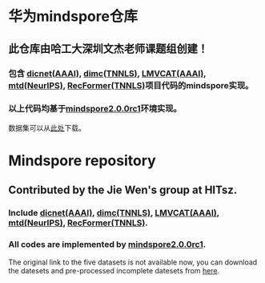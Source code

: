 # 华为mindspore仓库
## 此仓库由哈工大深圳文杰老师课题组创建！
### 包含 [dicnet(AAAI)](https://ojs.aaai.org/index.php/AAAI/article/view/26059), [dimc(TNNLS)](https://ieeexplore.ieee.org/abstract/document/10086538/), [LMVCAT(AAAI)](https://ojs.aaai.org/index.php/AAAI/article/view/26060), [mtd(NeurIPS)](https://papers.nips.cc/paper_files/paper/2023/hash/66772e6aa61e54ae16443ae1d78a7319-Abstract-Conference.html), [RecFormer(TNNLS)](https://ieeexplore.ieee.org/abstract/document/10167670)项目代码的mindspore实现。
### 以上代码均基于[mindspore2.0.0rc1](https://www.mindspore.cn/versions#2.0.0-rc1)环境实现。

数据集可以从[此处](https://drive.google.com/drive/folders/1ey17GpSJEYpYchY6Du_AOj5Yzi2Ml7JU?usp=drive_link)下载。




# Mindspore repository
## Contributed by the Jie Wen's group at HITsz. 
### Include [dicnet(AAAI)](https://ojs.aaai.org/index.php/AAAI/article/view/26059), [dimc(TNNLS)](https://ieeexplore.ieee.org/abstract/document/10086538/), [LMVCAT(AAAI)](https://ojs.aaai.org/index.php/AAAI/article/view/26060), [mtd(NeurIPS)](https://papers.nips.cc/paper_files/paper/2023/hash/66772e6aa61e54ae16443ae1d78a7319-Abstract-Conference.html), [RecFormer(TNNLS)](https://ieeexplore.ieee.org/abstract/document/10167670).
### All codes are implemented by [mindspore2.0.0rc1](https://www.mindspore.cn/versions#2.0.0-rc1).  

The original link to the five datasets is not available now, you can download the datesets and pre-processed incomplete datesets from [here](https://drive.google.com/drive/folders/1ey17GpSJEYpYchY6Du_AOj5Yzi2Ml7JU?usp=drive_link). 
